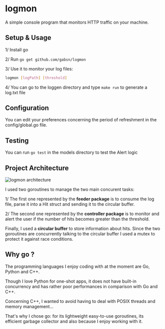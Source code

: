 # logmon

A simple console program that monitors HTTP traffic on your machine.

## Setup & Usage

1/ Install go

2/ Run ```go get github.com/gabsn/logmon```

3/ Use it to monitor your log files:
```bash
logmon [logPath] [threshold]
```
4/ You can go to the loggen directory and type ```make run``` to generate a log.txt file

## Configuration

You can edit your preferences concerning the period of refreshment in the config/global.go file.

## Testing

You can run ```go test``` in the models directory to test the Alert logic

## Project Architecture

![logmon architecture](docs/logmon_architecture.png)

I used two goroutines to manage the two main concurent tasks:

1/ The first one represented by the __feeder package__ is to consume the log file, parse it into a Hit struct and sending it to the circular buffer.

2/ The second one represented by the __controller package__ is to monitor and alert the user if the number of hits becomes greater than the threshold.

Finally, I used a __circular buffer__ to store information about hits. Since the two goroutines are concurrently talking to the circular buffer I used a mutex to protect it against race conditions.

## Why go ?

The programming languages I enjoy coding with at the moment are Go, Python and C++.

Though I love Python for one-shot apps, it does not have built-in concurrency and has rather poor performances in comparison with Go and C++.

Concerning C++, I wanted to avoid having to deal with POSIX threads and memory management...

That's why I chose go: for its lightweight easy-to-use goroutines, its efficient garbage collector and also because I enjoy working with it.


